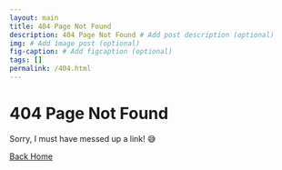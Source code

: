 ```yaml
---
layout: main
title: 404 Page Not Found
description: 404 Page Not Found # Add post description (optional)
img: # Add image post (optional)
fig-caption: # Add figcaption (optional)
tags: []
permalink: /404.html
---
```


# 404 Page Not Found

Sorry, I must have messed up a link! 😅

<div class="page-footer">
    <div class="page-tag">
        <a href="{{site.url}}" class="post-tags"><i class="fas fa-arrow-left" aria-hidden="true"></i> Back Home</a>
    </div>
</div>
